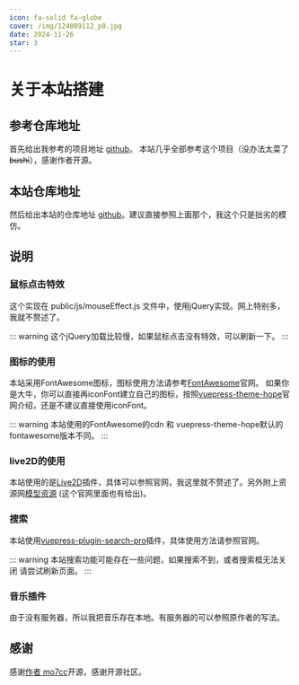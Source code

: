 ```yaml
---
icon: fa-solid fa-globe
cover: /img/124089112_p0.jpg
date: 2024-11-26
star: 3
---
```


# 关于本站搭建

## 参考仓库地址

首先给出我参考的项目地址 [github](https://github.com/mo7cc/blog-source.git)。 本站几乎全部参考这个项目（没办法太菜了~~bushi~~），感谢作者开源。

## 本站仓库地址

然后给出本站的仓库地址 [github](https://github.com/18259008878/painlife.git)。建议直接参照上面那个，我这个只是拙劣的模仿。

## 说明

### 鼠标点击特效

这个实现在 public/js/mouseEffect.js 文件中，使用jQuery实现。网上特别多，我就不赘述了。

::: warning
这个jQuery加载比较慢，如果鼠标点击没有特效，可以刷新一下。
:::

### 图标的使用

本站采用FontAwesome图标，图标使用方法请参考[FontAwesome](https://fontawesome.com/)官网。 如果你是大牛，你可以直接再iconFont建立自己的图标，按照[vuepress-theme-hope](https://theme-hope.vuejs.press/zh/guide/interface/icon.html#%E8%AE%BE%E7%BD%AE%E5%9B%BE%E6%A0%87%E8%B5%84%E6%BA%90)官网介绍，还是不建议直接使用iconFont。

::: warning
本站使用的FontAwesome的cdn 和 vuepress-theme-hope默认的fontawesome版本不同。
:::

### live2D的使用

本站使用的是[Live2D](https://oml2d.com/)插件，具体可以参照官网，我这里就不赘述了。另外附上资源网[模型资源](https://model.oml2d.com/) (这个官网里面也有给出)。

### 搜索

本站使用[vuepress-plugin-search-pro](https://plugin-search-pro.vuejs.press/zh/)插件，具体使用方法请参照官网。

::: warning
本站搜索功能可能存在一些问题，如果搜索不到，或者搜索框无法关闭
请尝试刷新页面。
:::

### 音乐插件

由于没有服务器，所以我把音乐存在本地。有服务器的可以参照原作者的写法。

## 感谢

感谢[作者 mo7cc](https://github.com/mo7cc)开源，感谢开源社区。

